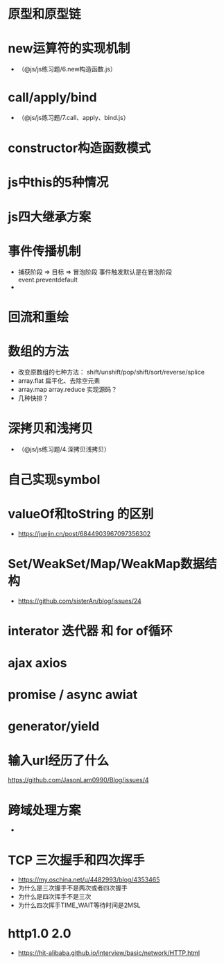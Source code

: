 # 原型和原型链
# new运算符的实现机制
  - （@js/js练习题/6.new构造函数.js）
# call/apply/bind
  - （@js/js练习题/7.call、apply、bind.js）
# constructor构造函数模式
# js中this的5种情况
# js四大继承方案
# 事件传播机制
  - 捕获阶段 => 目标 => 冒泡阶段   事件触发默认是在冒泡阶段  event.preventdefault 
  - 
# 回流和重绘
# 数组的方法
  - 改变原数组的七种方法： shift/unshift/pop/shift/sort/reverse/splice
  - array.flat 扁平化、去除空元素
  - array.map  array.reduce  实现源码？
  - 几种快排？
# 深拷贝和浅拷贝
  - （@js/js练习题/4.深拷贝浅拷贝）
# 自己实现symbol
# valueOf和toString 的区别
  - https://juejin.cn/post/6844903967097356302

# Set/WeakSet/Map/WeakMap数据结构
  - https://github.com/sisterAn/blog/issues/24
# interator 迭代器 和 for of循环

# ajax axios

# promise / async awiat

# generator/yield
# 输入url经历了什么
https://github.com/JasonLam0990/Blog/issues/4
# 跨域处理方案
  - 
# TCP 三次握手和四次挥手
  - https://my.oschina.net/u/4482993/blog/4353465
  - 为什么是三次握手不是两次或者四次握手
  - 为什么是四次挥手不是三次
  - 为什么四次挥手TIME_WAIT等待时间是2MSL
# http1.0 2.0
  - https://hit-alibaba.github.io/interview/basic/network/HTTP.html







